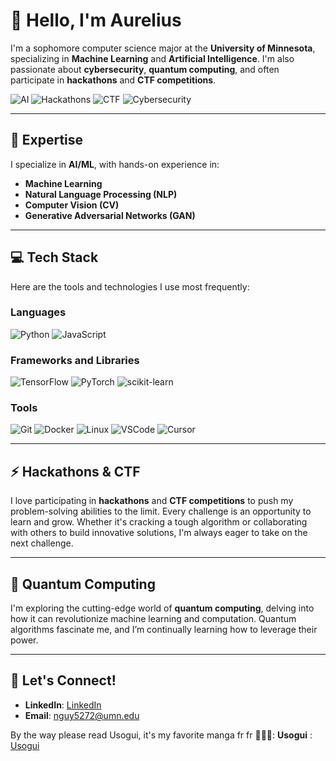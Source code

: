 # 👋 Hello, I'm Aurelius

I'm a sophomore computer science major at the **University of Minnesota**, specializing in **Machine Learning** and **Artificial Intelligence**. I'm also passionate about **cybersecurity**, **quantum computing**, and often participate in **hackathons** and **CTF competitions**.

![AI](https://img.shields.io/badge/AI-Exploring%20the%20future-blue)
![Hackathons](https://img.shields.io/badge/Hackathons-Lover%20of%20challenges-orange)
![CTF](https://img.shields.io/badge/CTF-Puzzle%20solver-critical)
![Cybersecurity](https://img.shields.io/badge/Cybersecurity-Learner-green)

---

## 🧠 **Expertise**
I specialize in **AI/ML**, with hands-on experience in:

- **Machine Learning**
- **Natural Language Processing (NLP)**
- **Computer Vision (CV)**
- **Generative Adversarial Networks (GAN)**

---

## 💻 **Tech Stack**
Here are the tools and technologies I use most frequently:

### **Languages**
![Python](https://img.shields.io/badge/Python-3776AB?logo=python&logoColor=white)
![JavaScript](https://img.shields.io/badge/JavaScript-323330?logo=javascript&logoColor=F7DF1E)

### **Frameworks and Libraries**
![TensorFlow](https://img.shields.io/badge/TensorFlow-FF6F00?logo=tensorflow&logoColor=white)
![PyTorch](https://img.shields.io/badge/PyTorch-EE4C2C?logo=pytorch&logoColor=white)
![scikit-learn](https://img.shields.io/badge/scikit--learn-F7931E?logo=scikit-learn&logoColor=white)

### **Tools**
![Git](https://img.shields.io/badge/Git-F05032?logo=git&logoColor=white)
![Docker](https://img.shields.io/badge/Docker-2496ED?logo=docker&logoColor=white)
![Linux](https://img.shields.io/badge/Linux-FCC624?logo=linux&logoColor=black)
![VSCode](https://img.shields.io/badge/VS%20Code-007ACC?logo=visual-studio-code&logoColor=white)
![Cursor](https://img.shields.io/badge/Cursor-1E90FF?logo=cursor&logoColor=white)

---

## ⚡ **Hackathons & CTF**
I love participating in **hackathons** and **CTF competitions** to push my problem-solving abilities to the limit. Every challenge is an opportunity to learn and grow. Whether it's cracking a tough algorithm or collaborating with others to build innovative solutions, I'm always eager to take on the next challenge.

---

## 🔬 **Quantum Computing**
I'm exploring the cutting-edge world of **quantum computing**, delving into how it can revolutionize machine learning and computation. Quantum algorithms fascinate me, and I’m continually learning how to leverage their power.

---

## 💬 **Let's Connect!**

- **LinkedIn**: [LinkedIn](https://www.linkedin.com/in/aurelius-nguyen)
- **Email**: [nguy5272@umn.edu](mailto:nguy5272@umn.com)

By the way please read Usogui, it's my favorite manga fr fr 🙏🙏🙏:
**Usogui** : [Usogui](https://mangadex.org/title/a07320a4-afcd-413a-a451-d69a448d0c28/usogui)
